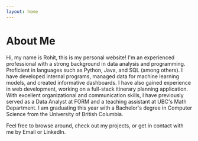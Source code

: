 ```yaml
---
layout: home
---
```

# About Me

Hi, my name is Rohit, this is my personal website! I'm an experienced professional with a strong background in data analysis and programming. Proficient in languages such as Python, Java, and SQL (among others). I have developed internal programs, managed data for machine learning models, and created informative dashboards. I have also gained experience in web development, working on a full-stack itinerary planning application. With excellent organizational and communication skills, I have previously served as a Data Analyst at FORM and a teaching assistant at UBC's Math Department. I am graduating this year with a Bachelor's degree in Computer Science from the University of British Columbia.

Feel free to browse around, check out my projects, or get in contact with me by Email or LinkedIn.
